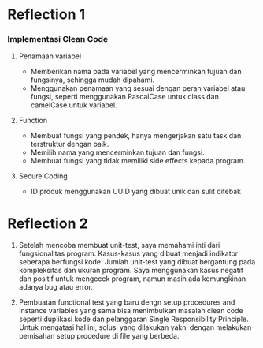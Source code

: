 # Reflection 1
### Implementasi Clean Code
1. Penamaan variabel
    - Memberikan nama pada variabel yang mencerminkan tujuan dan fungsinya, sehingga mudah dipahami.
    - Menggunakan penamaan yang sesuai dengan peran variabel atau fungsi, seperti menggunakan PascalCase untuk class dan camelCase untuk variabel.

2. Function
    - Membuat fungsi yang pendek, hanya mengerjakan satu task dan terstruktur dengan baik.
    - Memilih nama yang mencerminkan tujuan dan fungsi.
    - Membuat fungsi yang tidak memiliki side effects kepada program.

3. Secure Coding
    - ID produk menggunakan UUID yang dibuat unik dan sulit ditebak


# Reflection 2
1. Setelah mencoba membuat unit-test, saya memahami inti dari fungsionalitas program. Kasus-kasus yang dibuat menjadi indikator seberapa berfungsi kode. Jumlah unit-test yang dibuat bergantung pada kompleksitas dan ukuran program. Saya menggunakan kasus negatif dan positif untuk mengecek program, namun masih ada kemungkinan adanya bug atau error.

2. Pembuatan functional test yang baru dengn setup procedures and instance variables yang sama bisa menimbulkan masalah clean code seperti duplikasi kode dan pelanggaran Single Responsibility Principle. Untuk mengatasi hal ini, solusi yang dilakukan yakni dengan melakukan pemisahan setup procedure di file yang berbeda.
